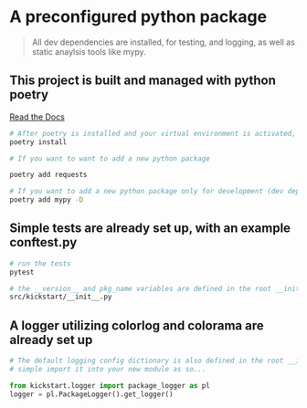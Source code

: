 # A preconfigured python package

> All dev dependencies are installed, for testing, and logging, as well as static anaylsis tools like mypy.

## This project is built and managed with python poetry

[Read the Docs](https://python-poetry.org/docs/cli/)

``` bash
# After poetry is installed and your virtual environment is activated, install all the project dependencies
poetry install

# If you want to want to add a new python package

poetry add requests

# If you want to add a new python package only for development (dev dependency)
poetry add mypy -D
```

## Simple tests are already set up, with an example conftest.py


``` bash
# run the tests
pytest

# the __version__ and pkg_name variables are defined in the root __init__.py
src/kickstart/__init__.py
```

## A logger utilizing colorlog and colorama are already set up

``` python
# The default logging config dictionary is also defined in the root __init__.py
# simple import it into your new module as so...

from kickstart.logger import package_logger as pl
logger = pl.PackageLogger().get_logger()
```

